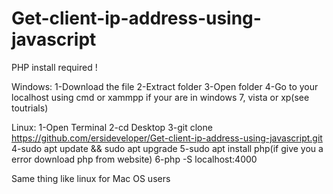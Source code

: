 # Get-client-ip-address-using-javascript
PHP install required ! 

Windows: 
1-Download the file 
2-Extract folder 
3-Open folder 
4-Go to your localhost using cmd  or xammpp if your are in windows 7, vista or xp(see toutrials)

Linux:
1-Open Terminal
2-cd Desktop
3-git clone https://github.com/ersideveloper/Get-client-ip-address-using-javascript.git
4-sudo apt update && sudo apt upgrade
5-sudo apt install php(if give you a error download php from website)
6-php -S localhost:4000

Same thing like linux for Mac OS users
